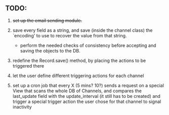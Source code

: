TODO:
-----

1. ~~set up the email sending module.~~

1. save every field as a string, and save (inside the channel class) the `encoding' to use to recover the value from that string.
    * perform the needed checks of consistency before accepting and saving the objects to the DB.

1. redefine the Record.save() method, by placing the actions to be triggered there

1. let the user define different triggering actions for each channel

1. set up a cron job that every X (5 mins? 10?) sends a request on a special View that scans the whole DB of Channels, and compares the last_update field with the update_interval (it still has to be created) and trigger a special trigger action the user chose for that channel to signal inactivity
